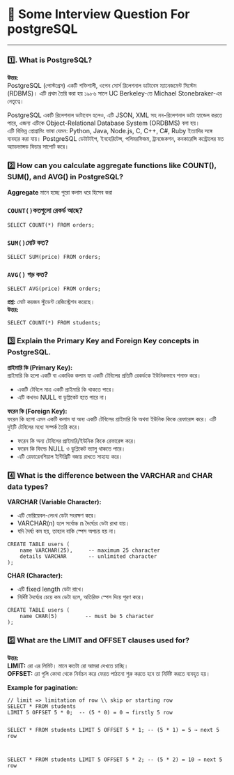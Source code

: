 <h1>📂  Some Interview Question For postgreSQL</h1>

<hr>

<h3>1️⃣. <strong>What is PostgreSQL?</strong></h3>
<p><strong>উত্তর:</strong><br>
PostgreSQL (পোস্টগ্রেস) একটি শক্তিশালী, ওপেন সোর্স রিলেশনাল ডাটাবেস ম্যানেজমেন্ট সিস্টেম (RDBMS)। এটি প্রথম তৈরি করা হয় ১৯৮৬ সালে UC Berkeley-তে Michael Stonebraker-এর নেতৃত্বে।</p>
<p>PostgreSQL একটি রিলেশনাল ডাটাবেস হলেও, এটি JSON, XML সহ নন-রিলেশনাল ডাটা হ্যান্ডেল করতে পারে, এজন্য এটিকে Object-Relational Database System (ORDBMS) বলা হয়।<br>
এটি বিভিন্ন প্রোগ্রামিং ভাষা যেমন: Python, Java, Node.js, C, C++, C#, Ruby ইত্যাদির সঙ্গে ব্যবহার করা যায়। PostgreSQL ডেটাটাইপ, ইনহেরিটেন্স, পলিমরফিজম, ট্রানজেকশন, কনকারেন্সি কন্ট্রোলের মত অ্যাডভান্সড ফিচার সাপোর্ট করে।
</p>

<h3>2️⃣ <strong>How can you calculate aggregate functions like COUNT(), SUM(), and AVG() in PostgreSQL?</strong></h3>
<p>  <strong>Aggregate</strong> মানে হচ্ছে পুরো কলাম ধরে হিসেব করা</p>
<h3>  <code>COUNT()</code>কতগুলো রেকর্ড আছে?</h3>
<pre><code>SELECT COUNT(*) FROM orders;
</code></pre>
<p>
<h3><code>SUM()</code>মোট কত?</h3>
<pre><code>SELECT SUM(price) FROM orders;
</code></pre>
<p>
<h3>  <code>AVG()</code> গড় কত?</h3>
<pre><code>SELECT AVG(price) FROM orders;
</code></pre>
<p><strong>প্রশ্ন:</strong> মোট কয়জন স্টুডেন্ট রেজিস্ট্রেশন করেছে।<br>
<strong>উত্তর:</strong></p>
<pre><code>SELECT COUNT(*) FROM students;
</code></pre>


<h3>3️⃣  <strong>Explain the Primary Key and Foreign Key concepts in PostgreSQL.</strong></h3>

<p><strong>প্রাইমারি কি (Primary Key):</strong><br>
প্রাইমারি কি হলো একটি বা একাধিক কলাম যা একটি টেবিলের প্রতিটি রেকর্ডকে ইউনিকভাবে শনাক্ত করে।</p>
<ul>
<li>একটি টেবিলে মাত্র একটি প্রাইমারি কি থাকতে পারে।</li>
<li>এটি কখনও NULL বা ডুপ্লিকেট হতে পারে না।</li>
</ul>

<p><strong>ফরেন কি (Foreign Key):</strong><br>
ফরেন কি হলো এমন একটি কলাম যা অন্য একটি টেবিলের প্রাইমারি কি অথবা ইউনিক কিকে রেফারেন্স করে। এটি দুইটি টেবিলের মধ্যে সম্পর্ক তৈরি করে।</p>
<ul>
<li>ফরেন কি অন্য টেবিলের প্রাইমারি/ইউনিক কিকে রেফারেন্স করে।</li>
<li>ফরেন কি ফিল্ডে NULL ও ডুপ্লিকেট ভ্যালু থাকতে পারে।</li>
<li>এটি রেফারেনশিয়াল ইন্টিগ্রিটি বজায় রাখতে সাহায্য করে।</li>
</ul>

<h3>4️⃣ <strong>What is the difference between the VARCHAR and CHAR data types?</strong></h3>

<p><strong>VARCHAR (Variable Character):</strong></p>
<ul>
<li>এটি ভেরিয়েবল-লেংথ ডেটা সংরক্ষণ করে।</li>
<li>VARCHAR(n) হলে সর্বোচ্চ n দৈর্ঘ্যের ডেটা রাখা যায়।</li>
<li>যদি দৈর্ঘ্য কম হয়, তাহলে বাকি স্পেস অপচয় হয় না।</li>
</ul>

<pre><code>CREATE TABLE users (
    name VARCHAR(25),     -- maximum 25 character
    details VARCHAR       -- unlimited character
);
</code></pre>

<p><strong>CHAR (Character):</strong></p>
<ul>
<li>এটি fixed length ডেটা রাখে।</li>
<li>নির্দিষ্ট দৈর্ঘ্যের চেয়ে কম ডেটা হলে, অতিরিক্ত স্পেস দিয়ে পূরণ করে।</li>
</ul>

<pre><code>CREATE TABLE users (
    name CHAR(5)         -- must be 5 character
);
</code></pre>

<h3>5️⃣ <strong>What are the LIMIT and OFFSET clauses used for?</strong></h3>
<p><strong>উত্তর:</strong><br>
<strong>LIMIT:</strong> রো এর লিমিট। মানে কতটা রো আমরা দেখতে চাচ্ছি।<br>
<strong>OFFSET:</strong> রো গুলি কোথা থেকে নির্বাচন করে ফেরত পাঠানো শুরু করতে হবে তা নির্দিষ্ট করতে ব্যবহৃত হয়।
</p>

<p><strong>Example for pagination:</strong></p>
<pre><code>// limit => limitation of row \\ skip or starting row
SELECT * FROM students
LIMIT 5 OFFSET 5 * 0;  -- (5 * 0) = 0 → firstly 5 row

SELECT * FROM students
LIMIT 5 OFFSET 5 * 1;  -- (5 * 1) = 5 → next 5 row

SELECT * FROM students
LIMIT 5 OFFSET 5 * 2;  -- (5 * 2) = 10 → next 5 row
</code></pre>
